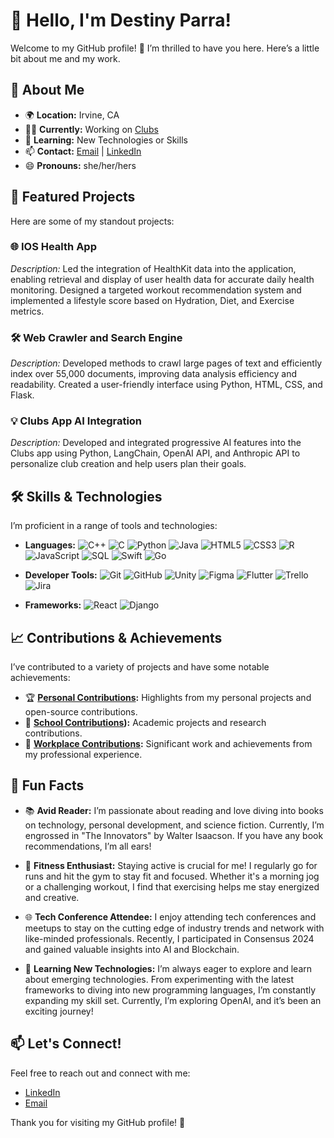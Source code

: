 # 👋 Hello, I'm Destiny Parra!

Welcome to my GitHub profile! 🌟 I’m thrilled to have you here. Here’s a little bit about me and my work.

## 🚀 About Me

- 🌍 **Location:** Irvine, CA
- 👨‍💻 **Currently:** Working on [Clubs](https://clubs.app/)
- 🌱 **Learning:** New Technologies or Skills
- 📫 **Contact:** [Email](mailto:Destinyparra@hotmail.com) | [LinkedIn](https://www.linkedin.com/in/destiny-nunez-parra/)
- 😄 **Pronouns:** she/her/hers

## 🌟 Featured Projects

Here are some of my standout projects:

### 🌐 IOS Health App
*Description:* Led the integration of HealthKit data into the application, enabling retrieval and display of user health data for accurate daily health monitoring. Designed a targeted workout recommendation system and implemented a lifestyle score based on Hydration, Diet, and Exercise metrics.

### 🛠️ Web Crawler and Search Engine
*Description:* Developed methods to crawl large pages of text and efficiently index over 55,000 documents, improving data analysis efficiency and readability. Created a user-friendly interface using Python, HTML, CSS, and Flask.

### 💡 Clubs App AI Integration
*Description:* Developed and integrated progressive AI features into the Clubs app using Python, LangChain, OpenAI API, and Anthropic API to personalize club creation and help users plan their goals.

## 🛠️ Skills & Technologies

I’m proficient in a range of tools and technologies:

- **Languages:**
  ![C++](https://img.shields.io/badge/-C++-00599C?style=flat&logo=cplusplus&logoColor=ffffff)
  ![C](https://img.shields.io/badge/-C-A8B9CC?style=flat&logo=c&logoColor=ffffff)
  ![Python](https://img.shields.io/badge/-Python-3776AB?style=flat&logo=python&logoColor=ffffff)
  ![Java](https://img.shields.io/badge/-Java-007396?style=flat&logo=java&logoColor=ffffff)
  ![HTML5](https://img.shields.io/badge/-HTML5-E34F26?style=flat&logo=html5&logoColor=ffffff)
  ![CSS3](https://img.shields.io/badge/-CSS3-1572B6?style=flat&logo=css3&logoColor=ffffff)
  ![R](https://img.shields.io/badge/-R-276DC3?style=flat&logo=r&logoColor=ffffff)
  ![JavaScript](https://img.shields.io/badge/-JavaScript-F7DF1E?style=flat&logo=javascript&logoColor=000000)
  ![SQL](https://img.shields.io/badge/-SQL-003B57?style=flat&logo=sql&logoColor=ffffff)
  ![Swift](https://img.shields.io/badge/-Swift-F05138?style=flat&logo=swift&logoColor=ffffff)
  ![Go](https://img.shields.io/badge/-Golang-00ADD8?style=flat&logo=go&logoColor=ffffff)

- **Developer Tools:**
  ![Git](https://img.shields.io/badge/-Git-F05032?style=flat&logo=git&logoColor=ffffff)
  ![GitHub](https://img.shields.io/badge/-GitHub-181717?style=flat&logo=github&logoColor=ffffff)
  ![Unity](https://img.shields.io/badge/-Unity-000000?style=flat&logo=unity&logoColor=ffffff)
  ![Figma](https://img.shields.io/badge/-Figma-F24E1E?style=flat&logo=figma&logoColor=ffffff)
  ![Flutter](https://img.shields.io/badge/-Flutter-02569B?style=flat&logo=flutter&logoColor=ffffff)
  ![Trello](https://img.shields.io/badge/-Trello-0079BF?style=flat&logo=trello&logoColor=ffffff)
  ![Jira](https://img.shields.io/badge/-Jira-0052CC?style=flat&logo=jira&logoColor=ffffff)

- **Frameworks:** ![React](https://img.shields.io/badge/-React-61DAFB?style=flat&logo=react&logoColor=000000) ![Django](https://img.shields.io/badge/-Django-092E20?style=flat&logo=django&logoColor=ffffff)

## 📈 Contributions & Achievements

I’ve contributed to a variety of projects and have some notable achievements:

- 🏆 **[Personal Contributions](https://github.com/destinyparra/destinyparra):** Highlights from my personal projects and open-source contributions.
- 🏫 **[School Contributions](https://github.com/DestNp)):** Academic projects and research contributions.
- 💼 **[Workplace Contributions](https://github.com/DestinyNP):** Significant work and achievements from my professional experience.

## 🎨 Fun Facts

- 📚 **Avid Reader:** I’m passionate about reading and love diving into books on technology, personal development, and science fiction. Currently, I’m engrossed in "The Innovators" by Walter Isaacson. If you have any book recommendations, I’m all ears!

- 🏃 **Fitness Enthusiast:** Staying active is crucial for me! I regularly go for runs and hit the gym to stay fit and focused. Whether it's a morning jog or a challenging workout, I find that exercising helps me stay energized and creative.

- 🌐 **Tech Conference Attendee:** I enjoy attending tech conferences and meetups to stay on the cutting edge of industry trends and network with like-minded professionals. Recently, I participated in Consensus 2024 and gained valuable insights into AI and Blockchain.

- 🚀 **Learning New Technologies:** I’m always eager to explore and learn about emerging technologies. From experimenting with the latest frameworks to diving into new programming languages, I’m constantly expanding my skill set. Currently, I’m exploring OpenAI, and it’s been an exciting journey!

## 📫 Let's Connect!

Feel free to reach out and connect with me:

- [LinkedIn](https://www.linkedin.com/in/destiny-nunez-parra/)
- [Email](mailto:Destinyparra@hotmail.com)

Thank you for visiting my GitHub profile! 🚀
